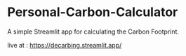 # Personal-Carbon-Calculator
A simple Streamlit app for calculating the Carbon Footprint. 

live at : https://decarbing.streamlit.app/
